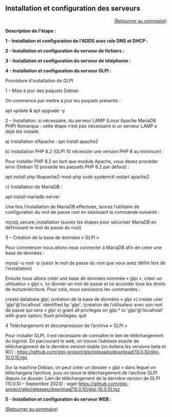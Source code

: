 ## Installation et configuration des serveurs
<p align="right"><a href="README.md">(Retourner au sommaire)</a></p>

**Description de l'étape :**  

**1 - Installation et configuration de l'ADDS avec role DNS et DHCP :**


**2 - Installation et configuration du serveur de fichiers :**


**3 - Installation et configuration du serveur de téléphonie :**


**4 - Installation et configuration du serveur GLPI :**

Procédure d'installation de GLPI

1 – Mise à jour des paquets Debian

On commence par mettre à jour les paquets présents :

apt update & apt upgrade -y

2 – Installation, si nécessaire, du serveur LAMP (Linux Apache MariaDB PHP)
Remarque : cette étape n’est pas nécessaire si un serveur LAMP a déjà été installé.

a) Installation d’Apache :
apt install apache2

b) Installation PHP 8.2 (GLPI 10 nécessite une version PHP 8 au minimum) :

Pour installer PHP 8.2 en tant que module Apache, vous devez procéder ainsi (Debian 12 possède les paquets PHP 8.2 par défaut) :

apt install php libapache2-mod-php
sudo systemctl restart apache2

c) Installation de MariaDB :

apt install mariadb-server

Une fois l’installation de MariaDB effectuée, lancez l’utilitaire de configuration du mot de passe root en saisissant la commande
suivante :

mysql_secure_installation (suivez les étapes pour sécuriser MariaDB en définissant le mot de passe du root)

3 – Création de la base de données « GLPI »

Pour commencer nous allons nous connecter à MariaDB afin de créer une base de données :

mysql -u root -p
(saisir le mot de passe du root que vous avez défini lors de l’installation)

Ensuite nous allons créer une base de données nommée « glpi », créer un utilisateur « glpi », lui donner un mot de passe et lui
accorder tous les droits de lecture/écriture. Pour cela, nous saisissons les commandes :

create database glpi; (création de la base de données « glpi »)
create user 'glpi'@'localhost' identified by 'glpi'; (création de l’utilisateur avec son mot de passe qui sera « glpi »)
grant all privileges on glpi.* to 'glpi'@'localhost' with grant option; 
flush privileges; 
quit 

4 Téléchargement et décompression de l’archive « GLPI »

Pour installer GLPI, il est nécessaire de connaître le lien de téléchargement du logiciel. En parcourant le web, on trouve l’adresse
exacte de téléchargement de la dernière version stable (on évitera les versions beta et RC) :
https://github.com/glpi-project/glpi/releases/download/10.0.10/glpi-10.0.10.tgz

Sur la machine Debian, on peut créer un dossier « glpi » dans lequel on téléchargera l’archive, puis on lance le téléchargement de
l’archive GLPI depuis ce dossier.
Lien de téléchargement de la dernière version de GLPI (10.0.10 – Septembre 2023) :
wget https://github.com/glpi-project/glpi/releases/download/10.0.10/glpi-10.0.10.tgz

**5 - Installation et configuration du serveur WEB :**


<a href="README.md">(Retourner au sommaire)</a>
